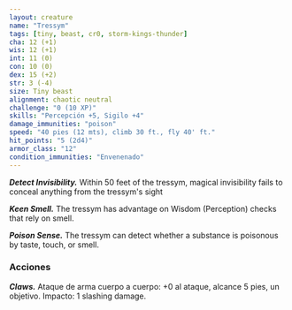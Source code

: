 ```yaml
---
layout: creature
name: "Tressym"
tags: [tiny, beast, cr0, storm-kings-thunder]
cha: 12 (+1)
wis: 12 (+1)
int: 11 (0)
con: 10 (0)
dex: 15 (+2)
str: 3 (-4)
size: Tiny beast
alignment: chaotic neutral
challenge: "0 (10 XP)"
skills: "Percepción +5, Sigilo +4"
damage_immunities: "poison"
speed: "40 pies (12 mts), climb 30 ft., fly 40' ft."
hit_points: "5 (2d4)"
armor_class: "12"
condition_immunities: "Envenenado"
---
```


***Detect Invisibility.*** Within 50 feet of the tressym, magical invisibility fails to conceal anything from the tressym's sight

***Keen Smell.*** The tressym has advantage on Wisdom (Perception) checks that rely on smell.

***Poison Sense.*** The tressym can detect whether a substance is poisonous by taste, touch, or smell.

### Acciones

***Claws.*** Ataque de arma cuerpo a cuerpo: +0 al ataque, alcance 5 pies, un objetivo. Impacto: 1 slashing damage.